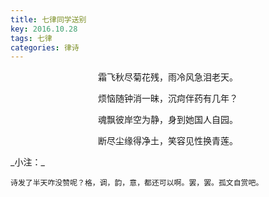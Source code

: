 ```yaml
---
title: 七律同学送别
key: 2016.10.28
tags: 七律
categories: 律诗
---
```


<p align="center">霜飞秋尽菊花残，雨冷风急泪老天。
</p>
<p align="center">烦恼随钟消一昧，沉疴伴药有几年？
</p>
<p align="center">魂飘彼岸空为静，身到她国人自园。
</p>
<p align="center">断尽尘缘得净土，笑容见性换青莲。
</p>
_小注：_

```
诗发了半天咋没赞呢？格，调，韵，意，都还可以啊。罢，罢。孤文自赏吧。
```